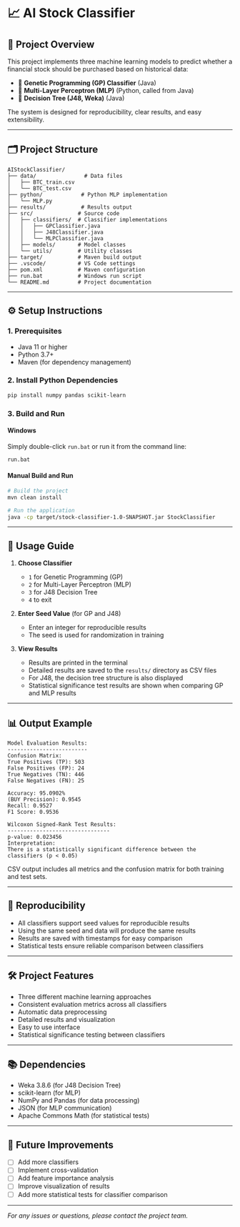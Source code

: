 # 📈 AI Stock Classifier

## 🚀 Project Overview
This project implements three machine learning models to predict whether a financial stock should be purchased based on historical data:

- 🧬 **Genetic Programming (GP) Classifier** (Java)
- 🤖 **Multi-Layer Perceptron (MLP)** (Python, called from Java)
- 🌳 **Decision Tree (J48, Weka)** (Java)

The system is designed for reproducibility, clear results, and easy extensibility.

---

## 🗂️ Project Structure
```
AIStockClassifier/
├── data/               # Data files
│   ├── BTC_train.csv
│   └── BTC_test.csv
├── python/            # Python MLP implementation
│   └── MLP.py
├── results/           # Results output
├── src/              # Source code
│   ├── classifiers/  # Classifier implementations
│   │   ├── GPClassifier.java
│   │   ├── J48Classifier.java
│   │   └── MLPClassifier.java
│   ├── models/       # Model classes
│   └── utils/        # Utility classes
├── target/           # Maven build output
├── .vscode/          # VS Code settings
├── pom.xml           # Maven configuration
├── run.bat           # Windows run script
└── README.md         # Project documentation
```

---

## ⚙️ Setup Instructions

### 1. **Prerequisites**
- Java 11 or higher
- Python 3.7+
- Maven (for dependency management)

### 2. **Install Python Dependencies**
```bash
pip install numpy pandas scikit-learn
```

### 3. **Build and Run**
#### Windows
Simply double-click `run.bat` or run it from the command line:
```bash
run.bat
```

#### Manual Build and Run
```bash
# Build the project
mvn clean install

# Run the application
java -cp target/stock-classifier-1.0-SNAPSHOT.jar StockClassifier
```

---

## 📝 Usage Guide

1. **Choose Classifier**
   - `1` for Genetic Programming (GP)
   - `2` for Multi-Layer Perceptron (MLP)
   - `3` for J48 Decision Tree
   - `4` to exit

2. **Enter Seed Value** (for GP and J48)
   - Enter an integer for reproducible results
   - The seed is used for randomization in training

3. **View Results**
   - Results are printed in the terminal
   - Detailed results are saved to the `results/` directory as CSV files
   - For J48, the decision tree structure is also displayed
   - Statistical significance test results are shown when comparing GP and MLP results

---

## 📊 Output Example

```
Model Evaluation Results:
-------------------------
Confusion Matrix:
True Positives (TP): 503
False Positives (FP): 24
True Negatives (TN): 446
False Negatives (FN): 25

Accuracy: 95.0902%
(BUY Precision): 0.9545
Recall: 0.9527
F1 Score: 0.9536

Wilcoxon Signed-Rank Test Results:
--------------------------------
p-value: 0.023456
Interpretation:
There is a statistically significant difference between the classifiers (p < 0.05)
```

CSV output includes all metrics and the confusion matrix for both training and test sets.

---

## 🔁 Reproducibility
- All classifiers support seed values for reproducible results
- Using the same seed and data will produce the same results
- Results are saved with timestamps for easy comparison
- Statistical tests ensure reliable comparison between classifiers

---

## 🛠️ Project Features
- Three different machine learning approaches
- Consistent evaluation metrics across all classifiers
- Automatic data preprocessing
- Detailed results and visualization
- Easy to use interface
- Statistical significance testing between classifiers

---

## 📚 Dependencies
- Weka 3.8.6 (for J48 Decision Tree)
- scikit-learn (for MLP)
- NumPy and Pandas (for data processing)
- JSON (for MLP communication)
- Apache Commons Math (for statistical tests)

---

## 📅 Future Improvements
- [ ] Add more classifiers
- [ ] Implement cross-validation
- [ ] Add feature importance analysis
- [ ] Improve visualization of results
- [ ] Add more statistical tests for classifier comparison

---

*For any issues or questions, please contact the project team.*
